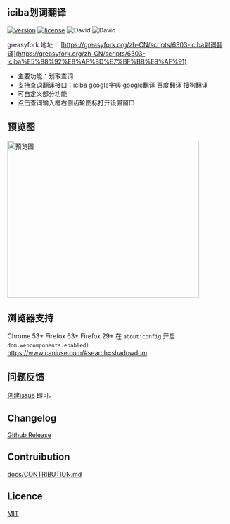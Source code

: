 iciba划词翻译
-------------

[![version](https://img.shields.io/github/package-json/v/Firefox-Pro-Coding/iciba-translate-userscript.svg?style=flat-square)](https://greasyfork.org/zh-CN/scripts/6303-iciba)
[![license](https://img.shields.io/badge/license-MIT-green.svg?longCache=true&style=flat-square)](LICENSE)
![David](https://img.shields.io/david/Firefox-Pro-Coding/iciba-translate-userscript.svg?style=flat-square)
![David](https://img.shields.io/david/dev/Firefox-Pro-Coding/iciba-translate-userscript.svg?style=flat-square)

greasyfork 地址： [https://greasyfork.org/zh-CN/scripts/6303-iciba划词翻译](https://greasyfork.org/zh-CN/scripts/6303-iciba%E5%88%92%E8%AF%8D%E7%BF%BB%E8%AF%91)

- 主要功能：划取查词
- 支持查词翻译接口：iciba google字典 google翻译 百度翻译 搜狗翻译
- 可自定义部分功能
- 点击查词输入框右侧齿轮图标打开设置窗口

## 预览图
<img height="356" width="436" title="预览图" src="https://user-images.githubusercontent.com/2271900/56849792-ccae5c80-692b-11e9-810e-e0545d360392.gif" />

## 浏览器支持
Chrome 53+
Firefox 63+
Firefox 29+ 在 `about:config` 开启 `dom.webcomponents.enabled`）
https://www.caniuse.com/#search=shadowdom

## 问题反馈
[创建issue](https://github.com/Firefox-Pro-Coding/iciba-translate-userscript/issues) 即可。

## Changelog
[Github Release](https://github.com/Firefox-Pro-Coding/iciba-translate-userscript/releases)

## Contruibution
[docs/CONTRIBUTION.md](docs/CONTRIBUTING.md)

## Licence
[MIT](LICENSE)
